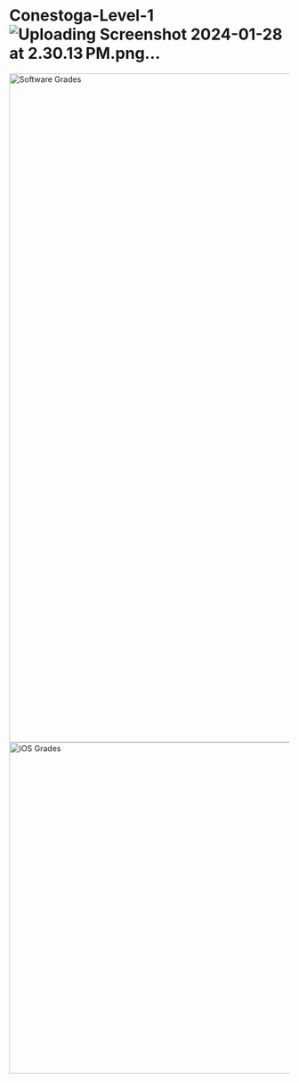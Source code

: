 # Conestoga-Level-1![Uploading Screenshot 2024-01-28 at 2.30.13 PM.png…]()
<img width="1200" alt="Software Grades" src="https://github.com/priyanka-vithani/Conestoga-Level-1/assets/39754730/f7a49ec1-8f5e-49f5-827b-1e28b7c7c315">
<img width="594" alt="iOS Grades" src="https://github.com/priyanka-vithani/Conestoga-Level-1/assets/39754730/2fe6f60f-058a-4c19-9a4d-84a3faf595f8">
